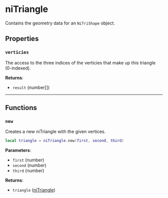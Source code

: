 # niTriangle
<div class="search_terms" style="display: none">nitriangle, triangle</div>

<!---
	This file is autogenerated. Do not edit this file manually. Your changes will be ignored.
	More information: https://github.com/MWSE/MWSE/tree/master/docs
-->

Contains the geometry data for an `NiTriShape` object.

## Properties

### `verticies`
<div class="search_terms" style="display: none">verticies</div>

The access to the three indices of the verticies that make up this triangle (0-indexed).

**Returns**:

* `result` (number[])

***

## Functions

### `new`
<div class="search_terms" style="display: none">new</div>

Creates a new niTriangle with the given vertices.

```lua
local triangle = niTriangle.new(first, second, third)
```

**Parameters**:

* `first` (number)
* `second` (number)
* `third` (number)

**Returns**:

* `triangle` ([niTriangle](../../types/niTriangle))

